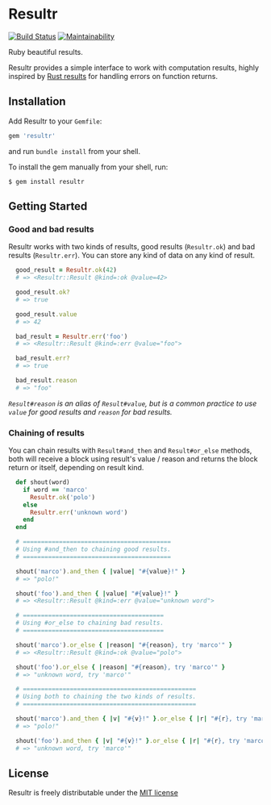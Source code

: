 # Resultr

[![Build Status](https://travis-ci.org/leocamelo/resultr.svg?branch=master)](https://travis-ci.org/leocamelo/resultr)
[![Maintainability](https://api.codeclimate.com/v1/badges/d59916bca76b37153273/maintainability)](https://codeclimate.com/github/leocamelo/resultr/maintainability)

Ruby beautiful results.

Resultr provides a simple interface to work with computation results, highly
inspired by [Rust results](https://doc.rust-lang.org/std/result) for handling
errors on function returns.

## Installation

Add Resultr to your `Gemfile`:

```ruby
gem 'resultr'
```

and run `bundle install` from your shell.

To install the gem manually from your shell, run:

```shell
$ gem install resultr
```

## Getting Started

### Good and bad results

Resultr works with two kinds of results, good results (`Resultr.ok`) and bad
results (`Resultr.err`). You can store any kind of data on any kind of result.

```ruby
  good_result = Resultr.ok(42)
  # => <Resultr::Result @kind=:ok @value=42>

  good_result.ok?
  # => true

  good_result.value
  # => 42

  bad_result = Resultr.err('foo')
  # => <Resultr::Result @kind=:err @value="foo">

  bad_result.err?
  # => true

  bad_result.reason
  # => "foo"
```

*`Result#reason` is an alias of `Result#value`, but is a common
practice to use `value` for good results and `reason` for bad results.*

### Chaining of results

You can chain results with `Result#and_then` and `Result#or_else` methods,
both will receive a block using result's value / reason and returns the
block return or itself, depending on result kind.

```ruby
  def shout(word)
    if word == 'marco'
      Resultr.ok('polo')
    else
      Resultr.err('unknown word')
    end
  end

  # =========================================
  # Using #and_then to chaining good results.
  # =========================================

  shout('marco').and_then { |value| "#{value}!" }
  # => "polo!"

  shout('foo').and_then { |value| "#{value}!" }
  # => <Resultr::Result @kind=:err @value="unknown word">

  # =======================================
  # Using #or_else to chaining bad results.
  # =======================================

  shout('marco').or_else { |reason| "#{reason}, try 'marco'" }
  # => <Resultr::Result @kind=:ok @value="polo">

  shout('foo').or_else { |reason| "#{reason}, try 'marco'" }
  # => "unknown word, try 'marco'"

  # ================================================
  # Using both to chaining the two kinds of results.
  # ================================================

  shout('marco').and_then { |v| "#{v}!" }.or_else { |r| "#{r}, try 'marco'" }
  # => "polo!"

  shout('foo').and_then { |v| "#{v}!" }.or_else { |r| "#{r}, try 'marco'" }
  # => "unknown word, try 'marco'"
```

## License

Resultr is freely distributable under the
[MIT license](https://github.com/leocamelo/minitooltip/blob/master/LICENSE)
